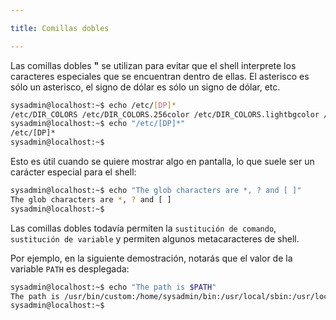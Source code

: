 ```yaml
---

title: Comillas dobles

---
```


Las comillas dobles **"** se utilizan para evitar que el shell interprete los caracteres especiales que se encuentran dentro de ellas. El asterisco es sólo un asterisco, el signo de dólar es sólo un signo de dólar, etc. 

```bash
sysadmin@localhost:~$ echo /etc/[DP]*                                         
/etc/DIR_COLORS /etc/DIR_COLORS.256color /etc/DIR_COLORS.lightbgcolor /etc/PackageKit                                                                  
sysadmin@localhost:~$ echo "/etc/[DP]*"                                       
/etc/[DP]*                                                                    
sysadmin@localhost:~$ 
```

Esto es útil cuando se quiere mostrar algo en pantalla, lo que suele ser un carácter especial para el shell:

```bash
sysadmin@localhost:~$ echo "The glob characters are *, ? and [ ]"      
The glob characters are *, ? and [ ]                                   
sysadmin@localhost:~$
```

Las comillas dobles todavía permiten la `sustitución de comando`, `sustitución de variable` y permiten algunos metacaracteres de shell. 

Por ejemplo, en la siguiente demostración, notarás que el valor de la variable `PATH` es desplegada:

```bash
sysadmin@localhost:~$ echo "The path is $PATH"                          
The path is /usr/bin/custom:/home/sysadmin/bin:/usr/local/sbin:/usr/local/bin:/usr/sbin:/usr/bin:/sbin:/bin:/usr/games                          
sysadmin@localhost:~$
```